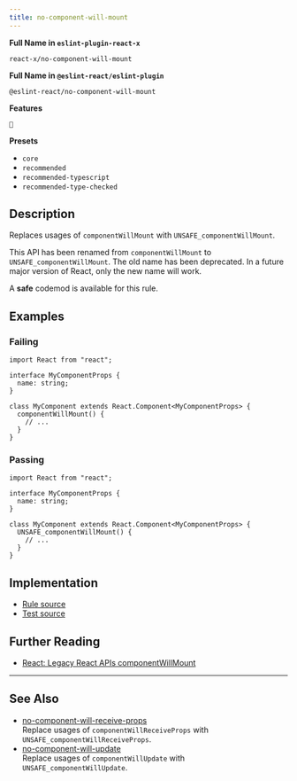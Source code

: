 ```yaml
---
title: no-component-will-mount
---
```


**Full Name in `eslint-plugin-react-x`**

```plain copy
react-x/no-component-will-mount
```

**Full Name in `@eslint-react/eslint-plugin`**

```plain copy
@eslint-react/no-component-will-mount
```

**Features**

`🔄`

**Presets**

- `core`
- `recommended`
- `recommended-typescript`
- `recommended-type-checked`

## Description

Replaces usages of `componentWillMount` with `UNSAFE_componentWillMount`.

This API has been renamed from `componentWillMount` to `UNSAFE_componentWillMount`. The old name has been deprecated. In a future major version of React, only the new name will work.

A **safe** codemod is available for this rule.

## Examples

### Failing

```tsx
import React from "react";

interface MyComponentProps {
  name: string;
}

class MyComponent extends React.Component<MyComponentProps> {
  componentWillMount() {
    // ...
  }
}
```

### Passing

```tsx
import React from "react";

interface MyComponentProps {
  name: string;
}

class MyComponent extends React.Component<MyComponentProps> {
  UNSAFE_componentWillMount() {
    // ...
  }
}
```

## Implementation

- [Rule source](https://github.com/Rel1cx/eslint-react/tree/main/packages/plugins/eslint-plugin-react-x/src/rules/no-component-will-mount.ts)
- [Test source](https://github.com/Rel1cx/eslint-react/tree/main/packages/plugins/eslint-plugin-react-x/src/rules/no-component-will-mount.spec.ts)

## Further Reading

- [React: Legacy React APIs componentWillMount](https://react.dev/reference/react/Component#componentwillmount)

---

## See Also

- [no-component-will-receive-props](./no-component-will-receive-props)\
  Replace usages of `componentWillReceiveProps` with `UNSAFE_componentWillReceiveProps`.
- [no-component-will-update](./no-component-will-update)\
  Replace usages of `componentWillUpdate` with `UNSAFE_componentWillUpdate`.
